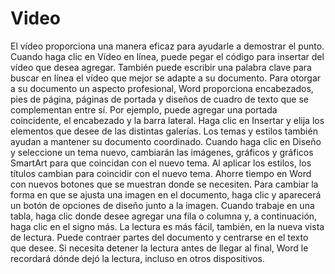 # Video
El vídeo proporciona una manera eficaz para ayudarle a demostrar el punto. 
Cuando haga clic en Vídeo en línea, puede pegar el código para insertar del vídeo que desea agregar. 
También puede escribir una palabra clave para buscar en línea el vídeo que mejor se adapte a su documento.
Para otorgar a su documento un aspecto profesional, Word proporciona encabezados, pies de página, páginas de portada y diseños de cuadro de texto que se complementan entre sí. Por ejemplo, puede agregar una portada coincidente, el encabezado y la barra lateral. Haga clic en Insertar y elija los elementos que desee de las distintas galerías.
Los temas y estilos también ayudan a mantener su documento coordinado. 
Cuando haga clic en Diseño y seleccione un tema nuevo, cambiarán las imágenes, gráficos y gráficos SmartArt para que coincidan 
con el nuevo tema. Al aplicar los estilos, los títulos cambian para coincidir con el nuevo tema.
Ahorre tiempo en Word con nuevos botones que se muestran donde se necesiten. Para cambiar la forma en que se ajusta una 
imagen en el documento, haga clic y aparecerá un botón de opciones de diseño junto a la imagen. Cuando trabaje en una tabla, 
haga clic donde desee agregar una fila o columna y, a continuación, haga clic en el signo más.
La lectura es más fácil, también, en la nueva vista de lectura. Puede contraer partes del documento y 
centrarse en el texto que desee. Si necesita detener la lectura antes de llegar al final, Word le recordará dónde dejó la lectura, incluso en otros dispositivos.
